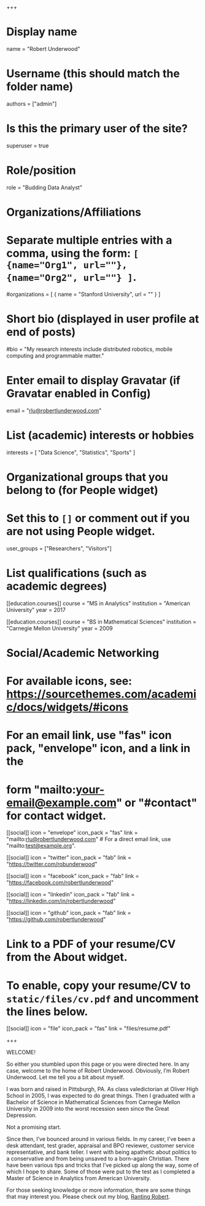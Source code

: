+++
# Display name
name = "Robert Underwood"

# Username (this should match the folder name)
authors = ["admin"]

# Is this the primary user of the site?
superuser = true

# Role/position
role = "Budding Data Analyst"

# Organizations/Affiliations
#   Separate multiple entries with a comma, using the form: `[ {name="Org1", url=""}, {name="Org2", url=""} ]`.
#organizations = [ { name = "Stanford University", url = "" } ]

# Short bio (displayed in user profile at end of posts)
#bio = "My research interests include distributed robotics, mobile computing and programmable matter."

# Enter email to display Gravatar (if Gravatar enabled in Config)
email = "rlu@robertlunderwood.com"

# List (academic) interests or hobbies
interests = [
  "Data Science",
  "Statistics",
  "Sports"
]

# Organizational groups that you belong to (for People widget)
#   Set this to `[]` or comment out if you are not using People widget.
user_groups = ["Researchers", "Visitors"]

# List qualifications (such as academic degrees)
[[education.courses]]
  course = "MS in Analytics"
  institution = "American University"
  year = 2017

[[education.courses]]
  course = "BS in Mathematical Sciences"
  institution = "Carnegie Mellon University"
  year = 2009


# Social/Academic Networking
# For available icons, see: https://sourcethemes.com/academic/docs/widgets/#icons
#   For an email link, use "fas" icon pack, "envelope" icon, and a link in the
#   form "mailto:your-email@example.com" or "#contact" for contact widget.

[[social]]
  icon = "envelope"
  icon_pack = "fas"
  link = "mailto:rlu@robertlunderwood.com"  # For a direct email link, use "mailto:test@example.org".

[[social]]
  icon = "twitter"
  icon_pack = "fab"
  link = "https://twitter.com/robunderwood"

[[social]]
  icon = "facebook"
  icon_pack = "fab"
  link = "https://facebook.com/robertlunderwood"

[[social]]
  icon = "linkedin"
  icon_pack = "fab"
  link = "https://linkedin.com/in/robertlunderwood"
  
[[social]]
  icon = "github"
  icon_pack = "fab"
  link = "https://github.com/robertlunderwood"

# Link to a PDF of your resume/CV from the About widget.
# To enable, copy your resume/CV to `static/files/cv.pdf` and uncomment the lines below.
 [[social]]
   icon = "file"
   icon_pack = "fas"
   link = "files/resume.pdf"

+++

WELCOME!

So either you stumbled upon this page or you were directed here. In any case, welcome to the home of Robert Underwood. Obviously, I’m Robert Underwood. Let me tell you a bit about myself.

I was born and raised in Pittsburgh, PA. As class valedictorian at Oliver High School in 2005, I was expected to do great things. Then I graduated with a Bachelor of Science in Mathematical Sciences from Carnegie Mellon University in 2009 into the worst recession seen since the Great Depression.

Not a promising start.

Since then, I’ve bounced around in various fields. In my career, I’ve been a desk attendant, test grader, appraisal and BPO reviewer, customer service representative, and bank teller. I went with being apathetic about politics to a conservative and from being unsaved to a born-again Christian. There have been various tips and tricks that I’ve picked up along the way, some of which I hope to share. Some of those were put to the test as I completed a Master of Science in Analytics from American University.

For those seeking knowledge or more information, there are some things that may interest you. Please check out my blog, [Ranting Robert](https://www.rantingrobert.com).
